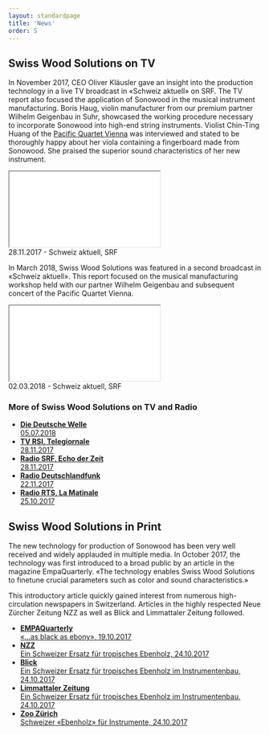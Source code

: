 ```yaml
---
layout: standardpage
title: 'News'
order: 5
---
```

<div class="full-width">
    <div class="wrap">
          <h2>Swiss Wood Solutions on TV</h2>
          <p>
          In November 2017, CEO Oliver Kläusler gave an insight into the production technology in a live TV broadcast in «Schweiz aktuell» on SRF. The TV report also focused the application of Sonowood in the musical instrument manufacturing. Boris Haug, violin manufacturer from our premium partner Wilhelm Geigenbau in Suhr, showcased the working procedure necessary to incorporate Sonowood into high-end string instruments. Violist Chin-Ting Huang of the <a href="http://pacificquartet.com" target="_blank">Pacific Quartet Vienna</a> was interviewed and stated to be thoroughly happy about her viola containing a fingerboard made from Sonowood. She praised the superior sound characteristics of her new instrument.
          </p>
          <iframe src='//tp.srgssr.ch/p/srf/embed?urn=urn:srf:video:5e034e98-bd53-4f10-9439-4dca60fe9484&start=627' allowfullscreen name='Schweiz aktuell vom 28.11.2017'></iframe>
          <figcaption>28.11.2017 - Schweiz aktuell, SRF</figcaption>
          <p>
          In March 2018, Swiss Wood Solutions was featured in a second broadcast in «Schweiz aktuell». This report focused on the musical manufacturing workshop held with our partner Wilhelm Geigenbau and subsequent concert of the Pacific Quartet Vienna.
          </p>
          <iframe src='//tp.srgssr.ch/p/srf/embed?urn=urn:srf:video:496e96cd-8b96-4c48-9a94-9c0cacf98131&start=' allowfullscreen name='«Schweizer» Tropenholz im Test'></iframe>
          <figcaption>02.03.2018 - Schweiz aktuell, SRF</figcaption>
      </div>
</div>
<div class="full-width-red">
        <div class="wrap-grid">
            <h3>More of Swiss Wood Solutions on TV and Radio</h3>
            <ul>
            <li class="media"><a href="https://p.dw.com/p/30uK3" target="_blank"><strong>Die Deutsche Welle</strong><br> 05.07.2018</a>
            </li>
            <li class="media"><a href="https://www.rsi.ch/play/tv/telegiornale/video/28-11-2017-legno-indigeno-peri-liutai?id=9841570&station=rete-uno" target="_blank"><strong>TV RSI, Telegiornale</strong> <br> 28.11.2017</a>
            </li>
            <li class="media"><a href="https://www.srf.ch/play/radio/echo-der-zeit/audio/schweizer-tropenholz-fuer-musikinstrumente?id=70df976f-69dc-4ef3-94d7-68ac4b8823cc&startTime=2.104851039" target="_blank"><strong>Radio SRF, Echo der Zeit </strong> <br>28.11.2017</a>
            </li>
            <li class="media"><a href="http://www.deutschlandfunk.de/instrumentenbau-heimische-hoelzer-fuer-hochwertige-geigen.676.de.html?dram:article_id=401301" target="_blank"><strong>Radio Deutschlandfunk </strong> <br>22.11.2017</a>
            </li>
            <li class="media"><a href="https://www.rts.ch/info/sciences-tech/environnement/9027757-l-erable-sycomore-parade-suisse-contre-l-extinction-du-bois-d-ebene.html" target="_blank"><strong>Radio RTS, La Matinale </strong> <br>25.10.2017</a>
            </li>
            </ul>
        </div>
</div>
<div class="full-width">
    <div class="wrap-grid">
            <h2>Swiss Wood Solutions in Print</h2>
            <p>
            The new technology for production of Sonowood has been very well received and widely applauded in multiple media. In October 2017, the technology was first introduced to a broad public by an article in the magazine EmpaQuarterly. «The technology enables Swiss Wood Solutions to finetune crucial parameters such as color and sound characteristics.»
            </p>
            <p>This introductory article quickly gained interest from numerous high-circulation newspapers in Switzerland. Articles in the highly respected Neue Zürcher Zeitung NZZ as well as Blick and Limmattaler Zeitung followed.
            </p>
            <ul>
                <li class="media">
                  <a href="https://www.empa.ch/web/s604/swiss-wood-solutions" target="_blank"><strong>EMPAQuarterly</strong> <br>«...as black as ebony», 19.10.2017</a>
                </li>
                <li class="media">
                  <a href="https://www.nzz.ch/wissenschaft/ein-schweizer-ersatz-fuer-tropisches-ebenholz-ld.1323798" target="_blank"><strong>NZZ</strong><br>Ein Schweizer Ersatz für tropisches Ebenholz, 24.10.2017</a>
                </li>
                <li class="media">
                  <a href="https://www.blick.ch/news/schweiz/materialforschung-ein-schweizer-ersatz-fuer-ebenholz-im-instrumentenbau-id7502187.html" target="_blank"><strong>Blick</strong><br>Ein Schweizer Ersatz für tropisches Ebenholz im Instrumentenbau, 24.10.2017</a>
                </li>
                <li class="media">
                  <a href="https://www.limmattalerzeitung.ch/limmattal/zuerich/ein-schweizer-ersatz-fuer-ebenholz-im-instrumentenbau-131836740" target="_blank"><strong>Limmattaler Zeitung</strong><br>Ein Schweizer Ersatz für tropisches Ebenholz im Instrumentenbau, 24.10.2017</a>
                </li>
                <li class="media">
                  <a href="https://www.zoo.ch/zoonews/schweizer-«ebenholz»-für-instrumente" target="_blank"><strong>Zoo Zürich</strong><br>Schweizer «Ebenholz» für Instrumente, 24.10.2017</a>
                </li>
            </ul>
    </div>
</div>
